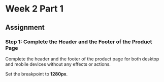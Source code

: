 # Week 2 Part 1

## Assignment

### Step 1: Complete the Header and the Footer of the Product Page

Complete the header and the footer of the product page for both desktop and mobile devices without any effects or actions.

Set the breakpoint to **1280px**.
